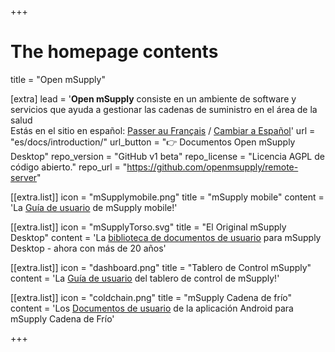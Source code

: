 +++


# The homepage contents
title = "Open mSupply"

[extra]
lead = '<b>Open mSupply</b> consiste en un ambiente de software y servicios que ayuda a gestionar las cadenas de suministro en el área de la salud</br>Estás en el sitio en español: <a href="/fr">Passer au Français</a> / <a href="/es">Cambiar a Español</a>'
url = "es/docs/introduction/"
url_button = "👉 Documentos Open mSupply Desktop"
repo_version = "GitHub v1 beta"
repo_license = "Licencia AGPL de código abierto."
repo_url = "https://github.com/openmsupply/remote-server"


[[extra.list]]
icon = "mSupplymobile.png"
title = "mSupply mobile"
content = 'La <a href="content/mobile/introduction/introduction.es.md">Guía de usuario</a> de mSupply mobile!'

[[extra.list]]
icon = "mSupplyTorso.svg"
title = "El Original mSupply Desktop"
content = 'La <a href="https://docs.msupply.org.nz/"> biblioteca de documentos de usuario</a> para mSupply Desktop - ahora con más de 20 años'

[[extra.list]]
icon = "dashboard.png"
title = "Tablero de Control mSupply"
content = 'La <a href="/dashboard/introduction">Guía de usuario</a> del tablero de control de mSupply!'

[[extra.list]]
icon = "coldchain.png"
title = "mSupply Cadena de frío"
content = 'Los <a href="/coldchain/introduction">Documentos de usuario</a> de la aplicación Android para mSupply Cadena de Frío'

+++
